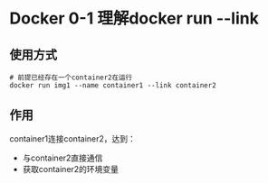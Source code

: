 # Docker 0-1 理解docker run --link

## 使用方式

```shell
# 前提已经存在一个container2在运行
docker run img1 --name container1 --link container2
```

## 作用

container1连接container2，达到：

- 与container2直接通信
- 获取container2的环境变量